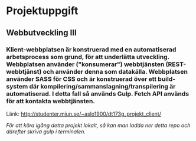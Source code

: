 # Projektuppgift
## Webbutveckling III
### Klient-webbplatsen är konstruerad med en automatiserad arbetsprocess som grund, för att underlätta utveckling. Webbplatsen använder ("konsumerar") webbtjänsten (REST-webbtjänst) och använder denna som datakälla. Webbplatsen använder SASS för CSS och är konstruerad över ett build-system där kompilering/sammanslagning/transpilering är automatiserad. I detta fall så används Gulp. Fetch API används för att kontakta webbtjänsten.

Länk: http://studenter.miun.se/~aslo1900/dt173g_projekt_client/

*För att köra igång detta projekt lokalt, så kan man ladda ner detta repo och därefter skriva gulp i terminalen.*



